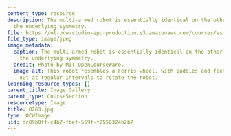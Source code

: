```yaml
---
content_type: resource
description: The multi-armed robot is essentially identical on the other side; note
  the underlying symmetry.
file: https://ol-ocw-studio-app-production.s3.amazonaws.com/courses/es-293-lego-robotics-spring-2007/dc09b0ffc4b7fbef559ff2550324b2b7_0264.jpg
file_type: image/jpeg
image_metadata:
  caption: The multi-armed robot is essentially identical on the other side; note
    the underlying symmetry.
  credit: Photo by MIT OpenCourseWare.
  image-alt: This robot resembles a Ferris wheel, with paddles and feet extending
    out at regular intervals to rotate the robot.
learning_resource_types: []
parent_title: Image Gallery
parent_type: CourseSection
resourcetype: Image
title: 0263.jpg
type: OCWImage
uid: dc09b0ff-c4b7-fbef-559f-f2550324b2b7
---
```

